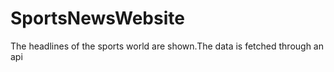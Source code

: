 # SportsNewsWebsite

The headlines of the sports world are shown.The data is fetched through an api
